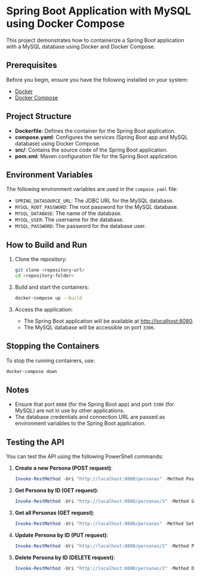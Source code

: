 # Spring Boot Application with MySQL using Docker Compose

This project demonstrates how to containerize a Spring Boot application with a MySQL database using Docker and Docker Compose.

## Prerequisites

Before you begin, ensure you have the following installed on your system:

- [Docker](https://www.docker.com/)
- [Docker Compose](https://docs.docker.com/compose/)

## Project Structure

- **Dockerfile**: Defines the container for the Spring Boot application.
- **compose.yaml**: Configures the services (Spring Boot app and MySQL database) using Docker Compose.
- **src/**: Contains the source code of the Spring Boot application.
- **pom.xml**: Maven configuration file for the Spring Boot application.

## Environment Variables

The following environment variables are used in the `compose.yaml` file:

- `SPRING_DATASOURCE_URL`: The JDBC URL for the MySQL database.
- `MYSQL_ROOT_PASSWORD`: The root password for the MySQL database.
- `MYSQL_DATABASE`: The name of the database.
- `MYSQL_USER`: The username for the database.
- `MYSQL_PASSWORD`: The password for the database user.

## How to Build and Run

1. Clone the repository:
   ```bash
   git clone <repository-url>
   cd <repository-folder>
   ```

2. Build and start the containers:
   ```bash
   docker-compose up --build
   ```

3. Access the application:
   - The Spring Boot application will be available at [http://localhost:8080](http://localhost:8080).
   - The MySQL database will be accessible on port `3306`.

## Stopping the Containers

To stop the running containers, use:
```bash
docker-compose down
```

## Notes

- Ensure that port `8080` (for the Spring Boot app) and port `3306` (for MySQL) are not in use by other applications.
- The database credentials and connection URL are passed as environment variables to the Spring Boot application.

## Testing the API

You can test the API using the following PowerShell commands:

1. **Create a new Persona (POST request)**:
   ```powershell
   Invoke-RestMethod -Uri "http://localhost:8080/personas" -Method Post -ContentType "application/json" -Body '{"nombre": "Juan Pérez", "edad": 30}'
   ```

2. **Get Persona by ID (GET request)**:
   ```powershell
   Invoke-RestMethod -Uri "http://localhost:8080/personas/3" -Method Get
   ```

3. **Get all Personas (GET request)**:
   ```powershell
   Invoke-RestMethod -Uri "http://localhost:8080/personas" -Method Get
   ```

4. **Update Persona by ID (PUT request)**:
   ```powershell
   Invoke-RestMethod -Uri "http://localhost:8080/personas/2" -Method Put -ContentType "application/json" -Body '{"nombre": "Carlos García", "edad": 35}'
   ```
   
5. **Delete Persona by ID (DELETE request)**:
   ```powershell
   Invoke-RestMethod -Uri "http://localhost:8080/personas/2" -Method Delete
   ```